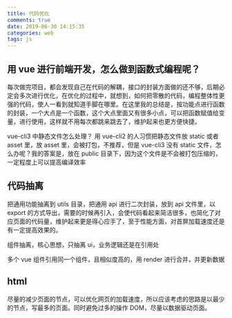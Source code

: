 ```yaml
---
title: 代码优化
comments: true
date: 2019-06-30 14:15:35
categories: web
tags: js
---
```


## 用 vue 进行前端开发，怎么做到函数式编程呢？

每次做完项目，都会发现自己在代码的解耦，接口的封装方面做的还不够，后期必定会多次进行优化，在优化的过程中，就想到，如何把零散的代码，编程整体性更强的代码，使人一看到就知道手脚在哪里。在这里我的总结是，按功能点进行函数的封装，一个大点是一个函数，这个大点里面又有很多小点，可以把函数赋值给变量，进行使用，这样就不用每次都跳来跳去了，维护起来也更方便快捷。

vue-cli3 中静态文件怎么处理？
用 vue-cli2 的人习惯把静态文件放 static 或者 asset 里，放 asset 里，会被打包，不推荐，但是 vue-cli3 没有 static 文件，怎么办呢？我的答案是，放在 public 目录下，因为这个文件是不会被打包压缩的，一定程度上可以提高编译效率

## 代码抽离

把通用功能抽离到 utils 目录，把通用 api 进行二次封装，放到 api 文件里，以 export 的方式导出，需要的时候再引入，会使代码看起来简洁很多，也简化了对应页面的代码量，维护起来更是得心应手了，至于性能方面，对首屏加载速度还是有一定提高效果的。

组件抽离，核心思想，只抽离 ui，业务逻辑还是在引用处

多个 vue 组件引用同一个组件，且相似度高的，用 render 进行合并，并更新数据

## html

尽量的减少页面的节点，可以优化网页的加载速度，所以应该考虑的思路是以最少的节点，写最多的页面。同时避免过多的操作 DOM，尽量以数据驱动页面。
